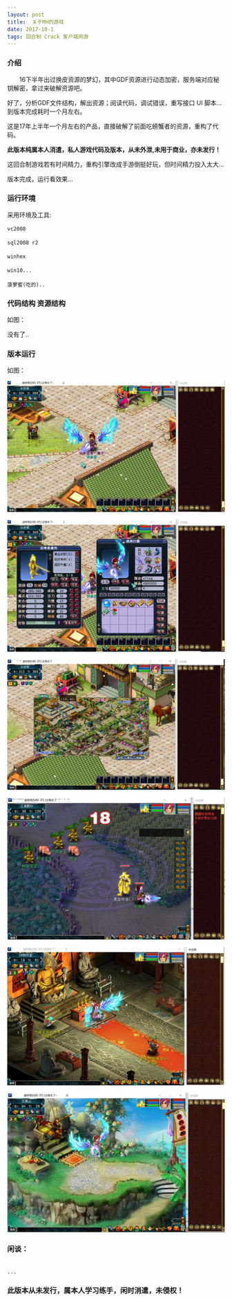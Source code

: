 ```yaml
---
layout: post
title:  关于MH的游戏
date: 2017-10-1
tags: 回合制 Crack 客户端网游
---
```


		
### 介绍


&emsp;&emsp;16下半年出过换皮资源的梦幻，其中GDF资源进行动态加密，服务端对应秘钥解密，拿过来破解资源吧。

好了，分析GDF文件结构，解出资源；阅读代码，调试错误，重写接口 UI 脚本... 到版本完成耗时一个月左右。

这是17年上半年一个月左右的产品，直接破解了前面吃螃蟹者的资源，重构了代码。


**此版本纯属本人消遣，私人游戏代码及版本，从未外泄,未用于商业，亦未发行！**

这回合制游戏若有时间精力，重构引擎改成手游倒挺好玩，但时间精力投入太大...

版本完成，运行看效果...


### 运行环境

采用环境及工具:

```
vc2008

sql2008 r2

winhex

win10...

菠萝蜜(吃的)..

``` 

### 代码结构 资源结构

如图：

没有了..

### 版本运行

如图：

![](/images/posts/mh/mh1.jpg)

![](/images/posts/mh/mh2.jpg)

![](/images/posts/mh/mh3.jpg)

![](/images/posts/mh/mh4.jpg)

![](/images/posts/mh/mh5.jpg)

![](/images/posts/mh/mh6.jpg)

### 闲谈：	

```

...

```


### 此版本从未发行，属本人学习练手，闲时消遣，未侵权！